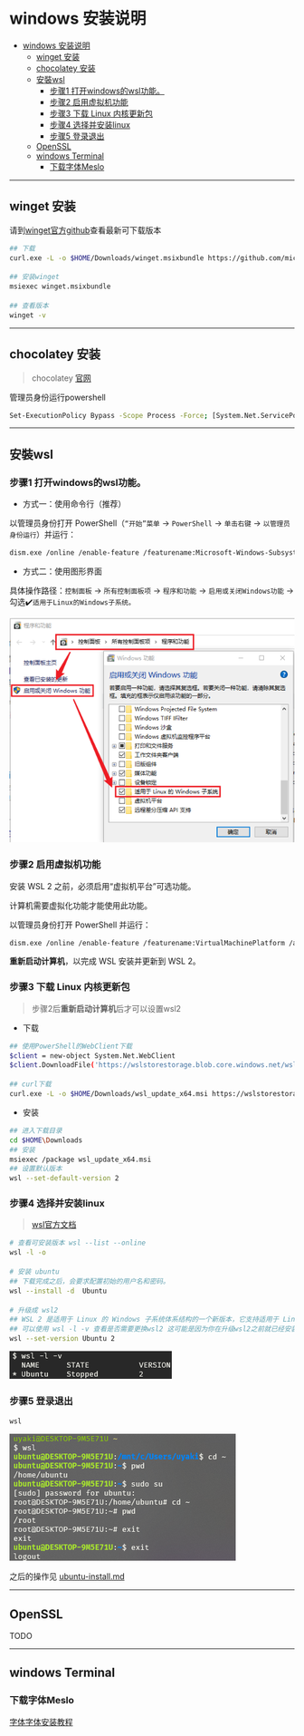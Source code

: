 # windows 安装说明

- [windows 安装说明](#windows-安装说明)
  - [winget 安装](#winget-安装)
  - [chocolatey 安装](#chocolatey-安装)
  - [安裝wsl](#安裝wsl)
    - [步骤1 打开windows的wsl功能。](#步骤1-打开windows的wsl功能)
    - [步骤2 启用虚拟机功能](#步骤2-启用虚拟机功能)
    - [步骤3 下载 Linux 内核更新包](#步骤3-下载-linux-内核更新包)
    - [步骤4 选择并安装linux](#步骤4-选择并安装linux)
    - [步骤5 登录退出](#步骤5-登录退出)
  - [OpenSSL](#openssl)
  - [windows Terminal](#windows-terminal)
    - [下载字体Meslo](#下载字体meslo)

--- 

## winget 安装

请到[winget官方github](https://github.com/microsoft/winget-cli/releases)查看最新可下载版本

```sh
## 下载
curl.exe -L -o $HOME/Downloads/winget.msixbundle https://github.com/microsoft/winget-cli/releases/download/v1.2.10271/Microsoft.DesktopAppInstaller_8wekyb3d8bbwe.msixbundle

## 安装winget
msiexec winget.msixbundle

## 查看版本
winget -v
```

---

## chocolatey 安装

> chocolatey [官网](https://chocolatey.org/install#individual)

管理员身份运行powershell

```sh
Set-ExecutionPolicy Bypass -Scope Process -Force; [System.Net.ServicePointManager]::SecurityProtocol = [System.Net.ServicePointManager]::SecurityProtocol -bor 3072; iex ((New-Object System.Net.WebClient).DownloadString('https://community.chocolatey.org/install.ps1'))
```

---

## 安裝wsl

### 步骤1 打开windows的wsl功能。

- 方式一：使用命令行（推荐）
  
以管理员身份打开 PowerShell（`“开始”菜单` -> `PowerShell` -> `单击右键` -> `以管理员身份运行`）并运行：
```sh
dism.exe /online /enable-feature /featurename:Microsoft-Windows-Subsystem-Linux /all /norestart
```

- 方式二：使用图形界面

具体操作路径：`控制面板` -> `所有控制面板项` -> `程序和功能` -> `启用或关闭Windows功能` -> 勾选✔️`适用于Linux的Windows子系统。`

![](img/wsl.png)

### 步骤2 启用虚拟机功能

安装 WSL 2 之前，必须启用“虚拟机平台”可选功能。 

计算机需要虚拟化功能才能使用此功能。

以管理员身份打开 PowerShell 并运行：

```sh
dism.exe /online /enable-feature /featurename:VirtualMachinePlatform /all /norestart
```

**重新启动计算机**，以完成 WSL 安装并更新到 WSL 2。

### 步骤3 下载 Linux 内核更新包

> 步骤2后**重新启动计算机**后才可以设置wsl2

- 下载
  
```sh
## 使用PowerShell的WebClient下载
$client = new-object System.Net.WebClient
$client.DownloadFile('https://wslstorestorage.blob.core.windows.net/wslblob/wsl_update_x64.msi',$HOME+'\Downloads\wsl_update_x64.msi')

## curl下载
curl.exe -L -o $HOME/Downloads/wsl_update_x64.msi https://wslstorestorage.blob.core.windows.net/wslblob/wsl_update_x64.msi
```

- 安装
```sh
## 进入下载目录
cd $HOME\Downloads
## 安装
msiexec /package wsl_update_x64.msi
## 设置默认版本
wsl --set-default-version 2
```

### 步骤4 选择并安装linux

> [wsl官方文档](https://docs.microsoft.com/zh-cn/windows/wsl/install)

```sh
# 查看可安装版本 wsl --list --online
wsl -l -o

# 安装 ubuntu
## 下载完成之后，会要求配置初始的用户名和密码。
wsl --install -d  Ubuntu

# 升级成 wsl2
## WSL 2 是适用于 Linux 的 Windows 子系统体系结构的一个新版本，它支持适用于 Linux 的 Windows 子系统在 Windows 上运行 ELF64 Linux 二进制文件。 它的主要目标是提高文件系统性能，以及添加完全的系统调用兼容性
## 可以使用 wsl -l -v 查看是否需要更换wsl2 这可能是因为你在升级wsl2之前就已经安装了子系统
wsl --set-version Ubuntu 2
```
![wsl-l-v](./img/wsl-l-v.png)

### 步骤5 登录退出

```sh
wsl
```

![wsl-lo](./img/wsl-lo.png)

之后的操作见 [ubuntu-install.md](../linux/ubuntu-install.md)

---

## OpenSSL

TODO

---

## windows Terminal

### 下载字体Meslo

[字体字体安装教程](./../font/font.md)